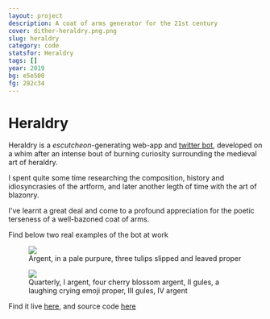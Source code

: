 ```yaml
---
layout: project
description: A coat of arms generator for the 21st century
cover: dither-heraldry.png.png
slug: heraldry
category: code
statsfor: Heraldry
tags: []
year: 2019
bg: e5e500
fg: 282c34
---
```


# Heraldry

Heraldry is a _escutcheon_-generating web-app and [twitter bot](https://twitter.com/EmojiHeraldry), developed on a whim after an intense bout of burning curiosity surrounding the medieval art of heraldry.

I spent quite some time researching the composition, history and idiosyncrasies of the artform, and later another legth of time with the art of blazonry.

I've learnt a great deal and come to a profound appreciation for the poetic terseness of a well-bazoned coat of arms.

Find below two real examples of the bot at work

<figure>
	<img src="/assets/img/work/heraldry/dither-001.png.png">
	<figcaption>
	Argent, in a pale purpure, three tulips slipped and leaved proper
	</figcaption>
</figure>




<figure>
	<img src="/assets/img/work/heraldry/dither-002.png.png">
	<figcaption>
	Quarterly, I argent, four cherry blossom argent, II gules, a laughing crying emoji proper, III gules, IV argent
	</figcaption>
</figure>

Find it live [here](https://www.michaelhemingway.com/projects/heraldry/), and source code [here](https://github.com/stockhuman/heraldry/)
